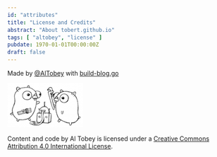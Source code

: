 ```yaml
---
id: "attributes"
title: "License and Credits"
abstract: "About tobert.github.io"
tags: [ "altobey", "license" ]
pubdate: 1970-01-01T00:00:00Z
draft: false
---
```


Made by <a href="https://twitter.com/AlTobey"
           class="twitter-follow-button"
           data-link-color="#0069D6"
           data-show-count="false">@AlTobey</a>
with [build-blog.go](https://github.com/tobert/tobert.github.io/blob/master/build-blog.go)

![Go Gophers](/images/go-project.png)



<span xmlns:dct="http://purl.org/dc/terms/" property="dct:title">Content and code</span>
by
<span xmlns:cc="http://creativecommons.org/ns#" property="cc:attributionName">Al Tobey</span>
is licensed under a
<a rel="license" href="http://creativecommons.org/licenses/by/4.0/">Creative Commons Attribution 4.0 International License</a>.

